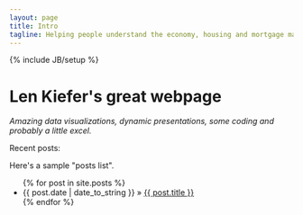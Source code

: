 ```yaml
---
layout: page
title: Intro
tagline: Helping people understand the economy, housing and mortgage markets.
---
```

{% include JB/setup %}

<h1>Len Kiefer's great webpage</h1>

<p><em>Amazing <span class="icon-dataviz"></span> data visualizations, <span class="icon-display"></span> dynamic presentations, <span class="icon-terminal"></span> some coding and <span class="icon-file-excel" style="color:green;"></span> probably a little excel.</em></p>



<p>Recent posts:</p>

Here's a sample "posts list".

<ul class="posts">
  {% for post in site.posts %}
    <li><span>{{ post.date | date_to_string }}</span> &raquo; <a href="{{ BASE_PATH }}{{ post.url }}">{{ post.title }}</a></li>
  {% endfor %}
</ul>